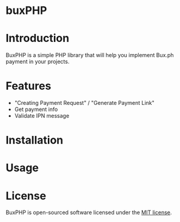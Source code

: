 # buxPHP

# Introduction
BuxPHP is a simple PHP library that will help you implement Bux.ph payment in your projects.

# Features
- "Creating Payment Request" / "Generate Payment Link"
- Get payment info
- Validate IPN message

# Installation

# Usage


# License
BuxPHP is open-sourced software licensed under the [MIT license](LICENSE).